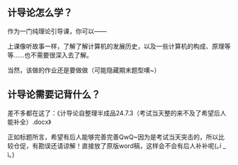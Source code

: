 ## 计导论怎么学？

作为一门纯理论引导课，你可以——

上课像听故事一样，了解了解计算机的发展历史，以及一些计算机的构成、原理等等……也不需要很深入去了解。

当然，该做的作业还是要做做（可能隐藏期末题型噢~）

## 计导论需要记背什么？

差不多都在这了：《计导论自整理半成品24.7.3（考试当天整的来不及了希望后人能补全）.docx》

正如标题所言，希望有后人能够完善完善QwQ~因为是考试当天突击的，所以比较仓促，有勘误还请谅解！直接放了原版word稿，这样会不会有后人补补呢(｡í _ ì｡)